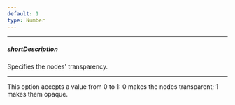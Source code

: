 ```yaml
---
default: 1
type: Number
---
```

---
##### shortDescription
Specifies the nodes' transparency.

---
This option accepts a value from 0 to 1: 0 makes the nodes transparent; 1 makes them opaque.